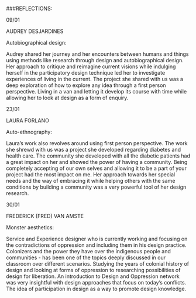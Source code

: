 
###REFLECTIONS:

09/01

AUDREY DESJARDINES

Autobiographical design:

Audrey shared her journey and her encounters between humans and things using methods like research through design and autobiographical design. Her approach to critique and reimagine current visions while indulging herself in the participatory design technique led her to investigate experiences of living in the current.
The project she shared with us was a deep exploration of how to explore any idea through a first person perspective. Living in a van and letting it develop its course with time while allowing her to look at design as a form of enquiry. 


23/01

LAURA FORLANO

Auto-ethnography:

Laura’s work also revolves around using first person perspective. The work she shrewd with us was a  project she developed regarding diabetes and health care. The community she developed with all the diabetic patients had a great impact on her and showed the power of having a community. Being completely accepting of our own selves and allowing it to be a part of your project had the most impact on me. Her approach towards her special needs and the way of embracing it while helping others with the same conditions by building a community was a very powerful tool of her design research.


30/01

FREDERICK (FRED)  VAN AMSTE

Monster aesthetics:

Service and Experience designer who is currently working and focusing on the contradictions of oppression and including them in his design practice. Colonizers and the power they have over the indigenous people and communities - has been one of the topics deeply discussed in our classroom over different scenarios. Studying the years of colonial history of design and looking at forms of oppression to researching possibilities of design for liberation. An introduction to Design and Oppression network was very insightful with design approaches that focus on today’s conflicts.  The idea of participation in design as a way to promote design knowledge. 
